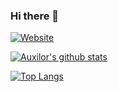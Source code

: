 ### Hi there 👋
[![Website](https://img.shields.io/website?down_message=down&style=for-the-badge&up_message=up&url=https%3A%2F%2Fwillfp.com)](https://willfp.com)

[![Auxilor's github stats](https://github-readme-stats.vercel.app/api?username=Auxilor&count_private=true&show_icons=true&theme=onedark)](https://github.com/anuraghazra/github-readme-stats)


[![Top Langs](https://github-readme-stats.vercel.app/api/top-langs/?username=Auxilor&theme=onedark)](https://github.com/anuraghazra/github-readme-stats)
